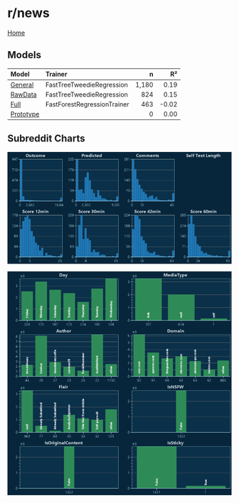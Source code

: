 # r/news

[Home](../index.md)

## Models

|Model|Trainer|n|R²|
|:---|:---|---:|---:|
|[General](models/hunch_news_General.md)|FastTreeTweedieRegression|1,180|0.19|
|[RawData](models/hunch_news_RawData.md)|FastTreeTweedieRegression|824|0.15|
|[Full](models/hunch_news_Full.md)|FastForestRegressionTrainer|463|-0.02|
|[Prototype](models/hunch_news_Prototype.md)||0|0.00|

## Subreddit Charts

![r/news Distributions](../images/hunch_news_Distributions.png "r/news Distributions")

![r/news Categorical](../images/hunch_news_Catagorical.png "r/news Categorical")

